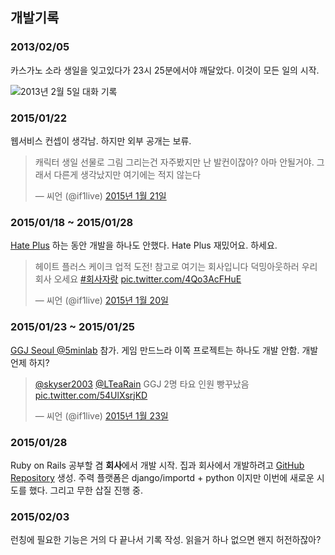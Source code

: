 ## 개발기록
### 2013/02/05
카스가노 소라 생일을 잊고있다가 23시 25분에서야 깨달았다. 이것이 모든 일의 시작.

![2013년 2월 5일 대화 기록](/kasugano-sora-birthday-log.png)

### 2015/01/22

웹서비스 컨셉이 생각남. 하지만 외부 공개는 보류. 

<blockquote class="twitter-tweet" lang="ko"><p>캐릭터 생일 선물로 그림 그리는건 자주봤지만 난 발컨이잖아? 아마 안될거야.&#10;그래서 다른게 생각났지만 여기에는 적지 않는다</p>&mdash; 씨언 (@if1live) <a href="https://twitter.com/if1live/status/557918885429522432">2015년 1월 21일</a></blockquote>
<script async src="//platform.twitter.com/widgets.js" charset="utf-8"></script>

### 2015/01/18 ~ 2015/01/28

[Hate Plus](http://rigvedawiki.net/r1/wiki.php/Hate%20Plus) 하는 동안 개발을 하나도 안했다.
Hate Plus 재밌어요. 하세요.

<blockquote class="twitter-tweet" lang="ko"><p>헤이트 플러스 케이크 업적 도전!&#10;참고로 여기는 회사입니다&#10;덕밍아웃하러 우리회사 오세요&#10;<a href="https://twitter.com/hashtag/%ED%9A%8C%EC%82%AC%EC%9E%90%EB%9E%91?src=hash">#회사자랑</a> <a href="http://t.co/4Qo3AcFHuE">pic.twitter.com/4Qo3AcFHuE</a></p>&mdash; 씨언 (@if1live) <a href="https://twitter.com/if1live/status/557501931032031232">2015년 1월 20일</a></blockquote>
<script async src="//platform.twitter.com/widgets.js" charset="utf-8"></script>

### 2015/01/23 ~ 2015/01/25

[GGJ Seoul @5minlab](http://globalgamejam.org/2015/jam-sites/ggj-seoul-5minlab) 참가.
게임 만드느라 이쪽 프로젝트는 하나도 개발 안함. 개발 언제 하지?

<blockquote class="twitter-tweet" lang="ko"><p><a href="https://twitter.com/skyser2003">@skyser2003</a> <a href="https://twitter.com/LTeaRain">@LTeaRain</a> GGJ 2명 타요&#10;&#10;인원 빵꾸났음 <a href="http://t.co/54UlXsrjKD">pic.twitter.com/54UlXsrjKD</a></p>&mdash; 씨언 (@if1live) <a href="https://twitter.com/if1live/status/558522778182090752">2015년 1월 23일</a></blockquote>
<script async src="//platform.twitter.com/widgets.js" charset="utf-8"></script>

### 2015/01/28

Ruby on Rails 공부할 겸 **회사**에서 개발 시작.
집과 회사에서 개발하려고 [GitHub Repository](https://github.com/if1live/happy-birthday-waifu/) 생성.
주력 플랫폼은 django/importd + python 이지만 이번에 새로운 시도를 했다. 그리고 무한 삽질 진행 중.

### 2015/02/03

런칭에 필요한 기능은 거의 다 끝나서 기록 작성.
읽을거 하나 없으면 왠지 허전하잖아?
